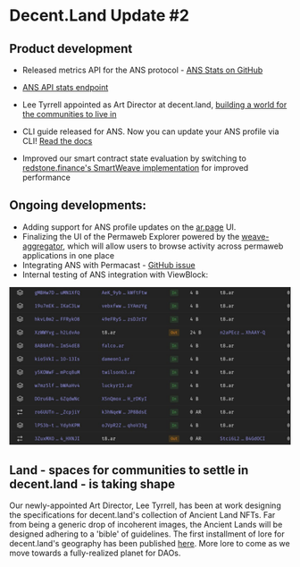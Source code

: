 # Decent.Land Update #2

## Product development
  - Released metrics API for the ANS protocol - [ANS Stats on GitHub](https://github.com/decentldotland/ans-stats)
  - [ANS API stats endpoint](https://ans-stats.decent.land/stats)
  - Lee Tyrrell appointed as Art Director at decent.land, [building a world for the communities to live in](https://twitter.com/GreenT128/status/1518227302668292097) 

  - CLI guide released for ANS. Now you can update your ANS profile via CLI! [Read the docs](https://docs.decent.land)
  - Improved our smart contract state evaluation by switching to [redstone.finance's SmartWeave implementation](https://github.com/redstone-finance/redstone-smartcontracts) for improved performance

## Ongoing developments:
  - Adding support for ANS profile updates on the [ar.page](ar.page) UI.
  - Finalizing the UI of the Permaweb Explorer powered by the [weave-aggregator](https://github.com/decentldotland/weave-aggregator/tree/main/src), which will allow users to browse activity across permaweb applications in one place
  - Integrating ANS with Permacast - [GitHub issue](https://github.com/Parallel-news/permacast/issues/49)
  - Internal testing of ANS integration with ViewBlock:

![viewblock integration](../img/viewblock.jpg)

## Land - spaces for communities to settle in decent.land - is taking shape

Our newly-appointed Art Director, Lee Tyrrell, has been at work designing the specifications for decent.land's collection of Ancient Land NFTs. Far from being a generic drop of incoherent images, the Ancient Lands will be designed adhering to a 'bible' of guidelines. The first installment of lore for decent.land's geography has been published [here](https://leetyrrell.medium.com/a-decent-land-chapter-one-ae611cdd4e08). More lore to come as we move towards a fully-realized planet for DAOs.